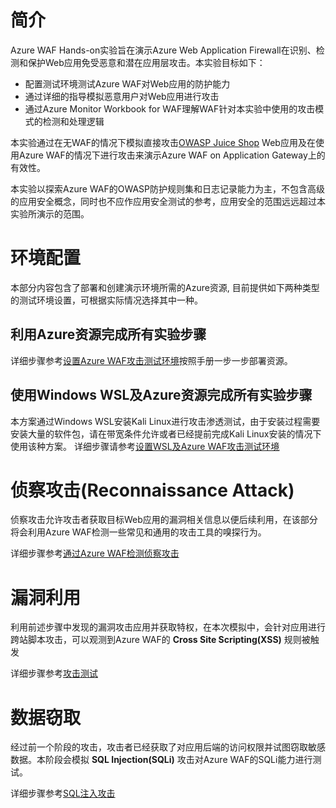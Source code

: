 # 简介  
Azure WAF Hands-on实验旨在演示Azure Web Application Firewall在识别、检测和保护Web应用免受恶意和潜在应用层攻击。本实验目标如下：  

* 配置测试环境测试Azure WAF对Web应用的防护能力  
* 通过详细的指导模拟恶意用户对Web应用进行攻击
* 通过Azure Monitor Workbook for WAF理解WAF针对本实验中使用的攻击模式的检测和处理逻辑  

本实验通过在无WAF的情况下模拟直接攻击[OWASP Juice Shop](https://owasp.org/www-project-juice-shop/) Web应用及在使用Azure WAF的情况下进行攻击来演示Azure WAF on Application Gateway上的有效性。

本实验以探索Azure WAF的OWASP防护规则集和日志记录能力为主，不包含高级的应用安全概念，同时也不应作应用安全测试的参考，应用安全的范围远远超过本实验所演示的范围。  


# 环境配置   
本部分内容包含了部署和创建演示环境所需的Azure资源, 目前提供如下两种类型的测试环境设置，可根据实际情况选择其中一种。  

## 利用Azure资源完成所有实验步骤
详细步骤参考[设置Azure WAF攻击测试环境](./Lab-Environment-Setup.md)按照手册一步一步部署资源。     


## 使用Windows WSL及Azure资源完成所有实验步骤 
本方案通过Windows WSL安装Kali Linux进行攻击渗透测试，由于安装过程需要安装大量的软件包，请在带宽条件允许或者已经提前完成Kali Linux安装的情况下使用该种方案。
详细步骤请参考[设置WSL及Azure WAF攻击测试环境](./Lab-WSL.md)

# 侦察攻击(Reconnaissance Attack)
侦察攻击允许攻击者获取目标Web应用的漏洞相关信息以便后续利用，在该部分将会利用Azure WAF检测一些常见和通用的攻击工具的嗅探行为。  

详细步骤参考[通过Azure WAF检测侦察攻击](./Lab-Reconnaissance.md)

# 漏洞利用  
利用前述步骤中发现的漏洞攻击应用并获取特权，在本次模拟中，会针对应用进行跨站脚本攻击，可以观测到Azure WAF的 **Cross Site Scripting(XSS)** 规则被触发 

详细步骤参考[攻击测试](./Lab-Attack.md)

# 数据窃取  
经过前一个阶段的攻击，攻击者已经获取了对应用后端的访问权限并试图窃取敏感数据。本阶段会模拟 **SQL Injection(SQLi)** 攻击对Azure WAF的SQLi能力进行测试。  

详细步骤参考[SQL注入攻击](./Lab-Data-Exfiltration.md)
